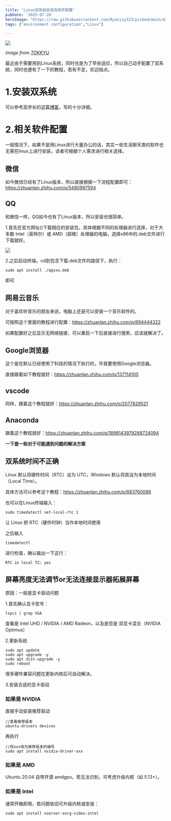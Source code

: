 ```yaml
---
title: 'Linux双系统安装及软件配置'
pubDate: '2025-07-28'    
heroImage: "https://raw.githubusercontent.com/Ryanjxy123/picbed/main/data水中-133074580.png"
tags: ["environment configuration","Linux"]

---
```


![](https://raw.githubusercontent.com/Ryanjxy123/picbed/main/data水中-133074580.png)

*image from [TOKKYU](https://pixiviz.pwp.app/artist/23098486)*


最近由于需要用到Linux系统，同时也是为了早些适应，所以自己动手配置了双系统，同时也便有了一下的教程，若有不足，欢迎指点。

# 1.安装双系统

可以参考高学长的这篇[博客](https://axi404.top/blog/install-ubuntu)，写的十分详细。

# 2.相关软件配置

一般情况下，如果不是用Linux进行大量办公的话，其实一些生活聊天类的软件也无需在linux上进行安装，读者可根据个人需求进行相关选择。

##  微信

如今微信已经有了Linux版本，所以直接根据一下流程配置即可：
https://zhuanlan.zhihu.com/p/5480997594

## QQ

和微信一样，QQ如今也有了Linux版本，所以安装也很简单。

1.首先在官方网址()下载相应的安装包，具体根据不同的处理器进行选择，对于大多数 Intel（英特尔）或 AMD（超微）处理器的电脑，选择x86中的.deb文件进行下载就好。

![](https://raw.githubusercontent.com/Ryanjxy123/picbed/main/data20250728125339.png)

2.之后启动终端，cd到包含下载.deb文件的路径下，执行：

```
sudo apt install ./qqxxx.deb
```

即可

## 网易云音乐

对于喜欢听音乐的朋友来说，电脑上还是可以安装一个音乐软件的。

可按照这个里面的教程进行配置：https://zhuanlan.zhihu.com/p/694444322

如果配置好之后显示无网络链接，可以重启一下后直接进行搜索，应该就解决了。

## Google浏览器

这个是在默认已经使用了科技的情况下执行的，毕竟要使用Google浏览器。

直接跟着如下教程就好：https://zhuanlan.zhihu.com/p/137114100

## vscode

同样，跟着这个教程就好：https://zhuanlan.zhihu.com/p/2077829521

## Anaconda 

跟着这个教程就好：https://zhuanlan.zhihu.com/p/1899143979288724094

**一下是一些对于可能遇到问题的解决方案**


## 双系统时间不正确

Linux 默认将硬件时间（RTC）设为 UTC，Windows 默认将其设为本地时间（Local Time）。

具体方法可以参考这个教程：https://zhuanlan.zhihu.com/p/683760086

也可以在Linux终端输入：

```
sudo timedatectl set-local-rtc 1
```

让 Linux 把 RTC（硬件时钟）当作本地时间使用

之后输入

```
timedatectl
```
进行检查，确认输出一下这行：

```
RTC in local TZ: yes
```

## 屏幕亮度无法调节or无法连接显示器拓展屏幕

原因：一般是显卡驱动问题

1.首先确认显卡型号：

```
lspci | grep VGA
```

查看是 Intel UHD / NVIDIA / AMD Radeon，以及是否是 双显卡混合（NVIDIA Optimus）


2.更新系统

```
sudo apt update
sudo apt upgrade -y
sudo apt dist-upgrade -y
sudo reboot
```

很多硬件兼容问题在更新内核后可自动解决。

3.安装合适的显卡驱动

### 如果是 NVIDIA

直接手动安装推荐驱动

```
//查看推荐版本
ubuntu-drivers devices
```
再执行

```
//将xxx改为推荐版本的编号
sudo apt install nvidia-driver-xxx
```
### 如果是 AMD

Ubuntu 20.04 自带开源 amdgpu，若无法识别，可考虑升级内核（如 5.13+）。
### 如果是 Intel

通常开箱即用，若问题依旧可升级内核或安装：

```
sudo apt install xserver-xorg-video-intel
```

